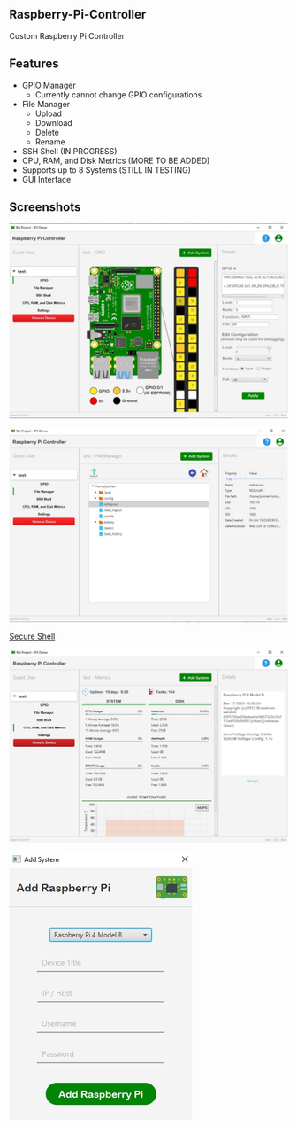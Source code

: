 ## Raspberry-Pi-Controller

Custom Raspberry Pi Controller

## Features

- GPIO Manager
    - Currently cannot change GPIO configurations  
- File Manager 
    - Upload
    - Download
    - Delete
    - Rename
- SSH Shell (IN PROGRESS)
- CPU, RAM, and Disk Metrics (MORE TO BE ADDED)
- Supports up to 8 Systems (STILL IN TESTING)
- GUI Interface

## Screenshots

![GPIO Panel](/gpiosc.jpg?raw=true "GPIO Panel")

![File Manager](/filesc.jpg?raw=true "File Manager")

[Secure Shell](/shell.jpg?raw=true "Secure Shell")

![Metrics Panel](/metricssc.jpg?raw=true "Metrics Panel")

![Add System](/addsys.jpg?raw=true "Add System")


